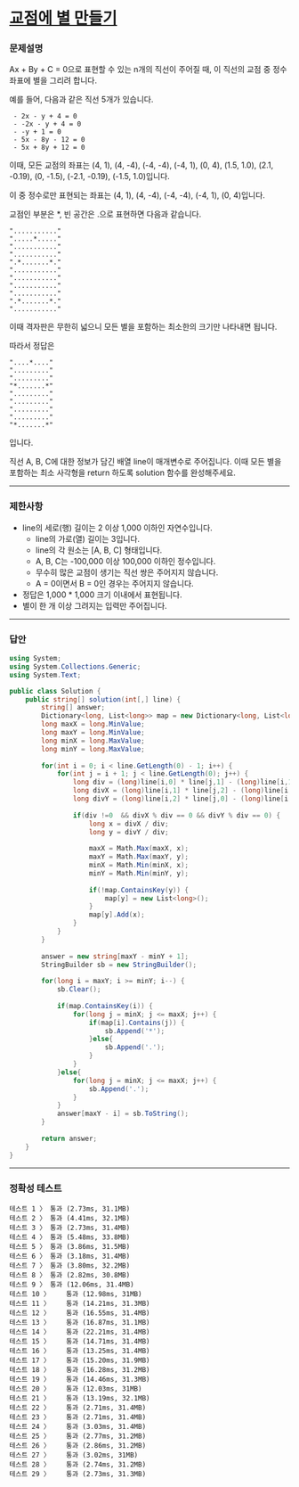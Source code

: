# <a href="https://school.programmers.co.kr/learn/courses/30/lessons/87377">교점에 별 만들기</a>

### 문제설명

Ax + By + C = 0으로 표현할 수 있는 n개의 직선이 주어질 때, 이 직선의 교점 중 정수 좌표에 별을 그리려 합니다.

예를 들어, 다음과 같은 직선 5개가 있습니다.

```
 - 2x - y + 4 = 0
 - -2x - y + 4 = 0
 - -y + 1 = 0
 - 5x - 8y - 12 = 0
 - 5x + 8y + 12 = 0
```

이때, 모든 교점의 좌표는 (4, 1), (4, -4), (-4, -4), (-4, 1), (0, 4), (1.5, 1.0), (2.1, -0.19), (0, -1.5), (-2.1, -0.19), (-1.5, 1.0)입니다. 

이 중 정수로만 표현되는 좌표는 (4, 1), (4, -4), (-4, -4), (-4, 1), (0, 4)입니다.

교점인 부분은 *, 빈 공간은 .으로 표현하면 다음과 같습니다.

```
"..........."  
".....*....."  
"..........."  
"..........."  
".*.......*."  
"..........."  
"..........."  
"..........."  
"..........."  
".*.......*."  
"..........."  
```

이때 격자판은 무한히 넓으니 모든 별을 포함하는 최소한의 크기만 나타내면 됩니다.

따라서 정답은
```
"....*...."  
"........."  
"........."  
"*.......*"  
"........."  
"........."  
"........."  
"........."  
"*.......*"
```  
입니다.

직선 A, B, C에 대한 정보가 담긴 배열 line이 매개변수로 주어집니다. 이때 모든 별을 포함하는 최소 사각형을 return 하도록 solution 함수를 완성해주세요.

***

### 제한사항

 - line의 세로(행) 길이는 2 이상 1,000 이하인 자연수입니다.
   - line의 가로(열) 길이는 3입니다.
   - line의 각 원소는 [A, B, C] 형태입니다.
   - A, B, C는 -100,000 이상 100,000 이하인 정수입니다.
   - 무수히 많은 교점이 생기는 직선 쌍은 주어지지 않습니다.
   - A = 0이면서 B = 0인 경우는 주어지지 않습니다.
 - 정답은 1,000 * 1,000 크기 이내에서 표현됩니다.
 - 별이 한 개 이상 그려지는 입력만 주어집니다.

***

### 답안
``` csharp
using System;
using System.Collections.Generic;
using System.Text;

public class Solution {
    public string[] solution(int[,] line) {
        string[] answer;
        Dictionary<long, List<long>> map = new Dictionary<long, List<long>>();
        long maxX = long.MinValue;
        long maxY = long.MinValue;
        long minX = long.MaxValue;
        long minY = long.MaxValue;
        
        for(int i = 0; i < line.GetLength(0) - 1; i++) {
            for(int j = i + 1; j < line.GetLength(0); j++) {
                long div = (long)line[i,0] * line[j,1] - (long)line[i,1] * line[j,0];
                long divX = (long)line[i,1] * line[j,2] - (long)line[i,2] * line[j,1];
                long divY = (long)line[i,2] * line[j,0] - (long)line[i,0] * line[j,2];
                
                if(div !=0  && divX % div == 0 && divY % div == 0) {
                    long x = divX / div;
                    long y = divY / div;
                    
                    maxX = Math.Max(maxX, x);
                    maxY = Math.Max(maxY, y);
                    minX = Math.Min(minX, x);
                    minY = Math.Min(minY, y);
                    
                    if(!map.ContainsKey(y)) {
                        map[y] = new List<long>();
                    }
                    map[y].Add(x);
                }
            }
        }
        
        answer = new string[maxY - minY + 1];
        StringBuilder sb = new StringBuilder();
        
        for(long i = maxY; i >= minY; i--) {
            sb.Clear();
            
            if(map.ContainsKey(i)) {
                for(long j = minX; j <= maxX; j++) {
                    if(map[i].Contains(j)) {
                        sb.Append('*');
                    }else{
                        sb.Append('.');
                    }
                }
            }else{
                for(long j = minX; j <= maxX; j++) {
                    sb.Append('.');
                }
            }
            answer[maxY - i] = sb.ToString();
        }
        
        return answer;
    }
}
```

***

### 정확성 테스트
```
테스트 1 〉	통과 (2.73ms, 31.1MB)
테스트 2 〉	통과 (4.41ms, 32.1MB)
테스트 3 〉	통과 (2.73ms, 31.4MB)
테스트 4 〉	통과 (5.48ms, 33.8MB)
테스트 5 〉	통과 (3.86ms, 31.5MB)
테스트 6 〉	통과 (3.18ms, 31.4MB)
테스트 7 〉	통과 (3.80ms, 32.2MB)
테스트 8 〉	통과 (2.82ms, 30.8MB)
테스트 9 〉	통과 (12.06ms, 31.4MB)
테스트 10 〉	통과 (12.98ms, 31MB)
테스트 11 〉	통과 (14.21ms, 31.3MB)
테스트 12 〉	통과 (16.55ms, 31.4MB)
테스트 13 〉	통과 (16.87ms, 31.1MB)
테스트 14 〉	통과 (22.21ms, 31.4MB)
테스트 15 〉	통과 (14.71ms, 31.4MB)
테스트 16 〉	통과 (13.25ms, 31.4MB)
테스트 17 〉	통과 (15.20ms, 31.9MB)
테스트 18 〉	통과 (16.28ms, 31.2MB)
테스트 19 〉	통과 (14.46ms, 31.3MB)
테스트 20 〉	통과 (12.03ms, 31MB)
테스트 21 〉	통과 (13.19ms, 32.1MB)
테스트 22 〉	통과 (2.71ms, 31.4MB)
테스트 23 〉	통과 (2.71ms, 31.4MB)
테스트 24 〉	통과 (3.03ms, 31.4MB)
테스트 25 〉	통과 (2.77ms, 31.2MB)
테스트 26 〉	통과 (2.86ms, 31.2MB)
테스트 27 〉	통과 (3.02ms, 31MB)
테스트 28 〉	통과 (2.74ms, 31.2MB)
테스트 29 〉	통과 (2.73ms, 31.3MB)
```